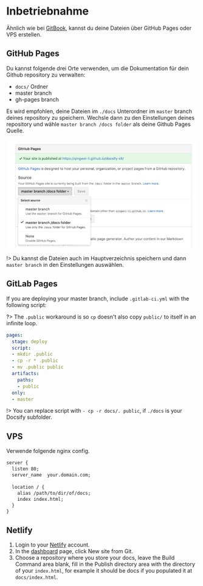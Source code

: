 # Inbetriebnahme

Ähnlich wie bei [GitBook](https://www.gitbook.com), kannst du deine Dateien über GitHub Pages oder VPS erstellen.

## GitHub Pages

Du kannst folgende drei Orte verwenden, um die Dokumentation für dein Github repository zu verwalten:

- `docs/` Ordner
- master branch
- gh-pages branch

Es wird empfohlen, deine Dateien im `./docs` Unterordner im `master` branch deines repository zu speichern. Wechsle dann zu den Einstellungen deines repository und wähle `master branch /docs folder` als deine Github Pages Quelle.

![github pages](../_images/deploy-github-pages.png)

!> Du kannst die Dateien auch im Hauptverzeichnis speichern und dann `master branch` in den Einstellungen auswählen.

## GitLab Pages

If you are deploying your master branch, include `.gitlab-ci.yml` with the following script:

?> The `.public` workaround is so `cp` doesn't also copy `public/` to itself in an infinite loop.

```YAML
pages:
  stage: deploy
  script:
  - mkdir .public
  - cp -r * .public
  - mv .public public
  artifacts:
    paths:
    - public
  only:
  - master
```

!> You can replace script with `- cp -r docs/. public`, if `./docs` is your Docsify subfolder.

## VPS

Verwende folgende nginx config.

```nginx
server {
  listen 80;
  server_name  your.domain.com;

  location / {
    alias /path/to/dir/of/docs;
    index index.html;
  }
}
```

## Netlify

1.  Login to your [Netlify](https://www.netlify.com/) account.
2.  In the [dashboard](https://app.netlify.com/) page, click New site from Git.
3.  Choose a repository where you store your docs, leave the Build Command area blank, fill in the Publish directory area with the directory of your `index.html`, for example it should be docs if you populated it at `docs/index.html`.
